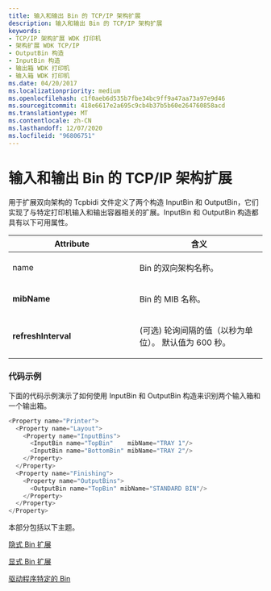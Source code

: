 ```yaml
---
title: 输入和输出 Bin 的 TCP/IP 架构扩展
description: 输入和输出 Bin 的 TCP/IP 架构扩展
keywords:
- TCP/IP 架构扩展 WDK 打印机
- 架构扩展 WDK TCP/IP
- OutputBin 构造
- InputBin 构造
- 输出箱 WDK 打印机
- 输入箱 WDK 打印机
ms.date: 04/20/2017
ms.localizationpriority: medium
ms.openlocfilehash: c1f0aeb6d535b7fbe34bc9ff9a47aa73a97e9d46
ms.sourcegitcommit: 418e6617e2a695c9cb4b37b5b60e264760858acd
ms.translationtype: MT
ms.contentlocale: zh-CN
ms.lasthandoff: 12/07/2020
ms.locfileid: "96806751"
---
```

# <a name="tcpip-schema-extensions-for-input-and-output-bins"></a>输入和输出 Bin 的 TCP/IP 架构扩展


用于扩展双向架构的 Tcpbidi 文件定义了两个构造 InputBin 和 OutputBin，它们实现了与特定打印机输入和输出容器相关的扩展。InputBin 和 OutputBin 构造都具有以下可用属性。

<table>
<colgroup>
<col width="50%" />
<col width="50%" />
</colgroup>
<thead>
<tr class="header">
<th>Attribute</th>
<th>含义</th>
</tr>
</thead>
<tbody>
<tr class="odd">
<td><p>name</p></td>
<td><p>Bin 的双向架构名称。</p></td>
</tr>
<tr class="even">
<td><p><strong>mibName</strong></p></td>
<td><p>Bin 的 MIB 名称。</p></td>
</tr>
<tr class="odd">
<td><p><strong>refreshInterval</strong></p></td>
<td><p> (可选) 轮询间隔的值（以秒为单位）。 默认值为 600 秒。</p></td>
</tr>
</tbody>
</table>

 

### <a name="code-example"></a>代码示例

下面的代码示例演示了如何使用 InputBin 和 OutputBin 构造来识别两个输入箱和一个输出箱。

```cpp
<Property name="Printer">
  <Property name="Layout">
    <Property name="InputBins">
      <InputBin name="TopBin"    mibName="TRAY 1"/>
      <InputBin name="BottomBin" mibName="TRAY 2"/>
    </Property>
  </Property>
  <Property name="Finishing">
    <Property name="OutputBins">
      <OutputBin name="TopBin" mibName="STANDARD BIN"/>
    </Property>
  </Property>
</Property>
```

本部分包括以下主题。

[隐式 Bin 扩展](implicit-bin-extensions.md)

[显式 Bin 扩展](explicit-bin-extensions.md)

[驱动程序特定的 Bin](driver-specific-bins.md)

 

 





